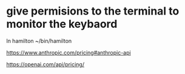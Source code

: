 
# 

# give permisions to the terminal to monitor the keybaord


ln hamilton ~/bin/hamilton


https://www.anthropic.com/pricing#anthropic-api

https://openai.com/api/pricing/